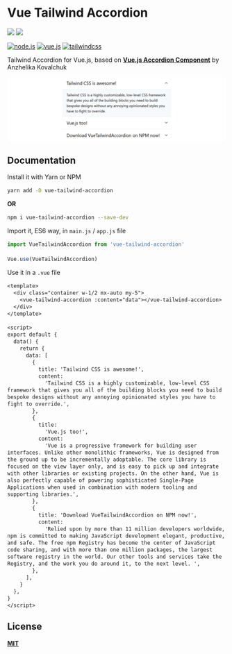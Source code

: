 # **Vue Tailwind Accordion**

[![](https://img.shields.io/npm/v/vue-tailwind-accordion.svg?style=flat-square&color=cb3837&logo=npm&logoColor=ffffff)](https://www.npmjs.com/package/vue-tailwind-accordion)
[![](https://img.shields.io/github/license/ewilan-riviere/vuepress-theme-useweb.svg?style=flat-square&color=f05032&logo=git&logoColor=ffffff)](https://github.com/ewilan-riviere/dependencies-badges/blob/master/LICENSE)

[![node.js](https://img.shields.io/static/v1?label=Node.js&message=v11.15&color=339933&style=flat-square&logo=node.js&logoColor=ffffff)](https://nodejs.org/en/)
[![vue.js](https://img.shields.io/static/v1?label=Vue.js&message=v2.6&color=4FC08D&style=flat-square&logo=vue.js&logoColor=ffffff)](https://vuejs.org/)
[![tailwindcss](https://img.shields.io/static/v1?label=Tailwind%20CSS&message=v1.6&color=38B2AC&style=flat-square&logo=vue.js&logoColor=ffffff)](https://tailwindcss.com/)

Tailwind Accordion for Vue.js, based on [**Vue.js Accordion Component**](https://codepen.io/anzk/pen/qBEqXGZ) by Anzhelika Kovalchuk

![example](public/example.png)

## **Documentation**

Install it with Yarn or NPM

```bash
yarn add -D vue-tailwind-accordion
```

**OR**

```bash
npm i vue-tailwind-accordion --save-dev
```

Import it, ES6 way, in `main.js` / `app.js` file

```js
import VueTailwindAccordion from 'vue-tailwind-accordion'

Vue.use(VueTailwindAccordion)
```

Use it in a `.vue` file

```vue
<template>
  <div class="container w-1/2 mx-auto my-5">
    <vue-tailwind-accordion :content="data"></vue-tailwind-accordion>
  </div>
</template>

<script>
export default {
  data() {
    return {
      data: [
        {
          title: 'Tailwind CSS is awesome!',
          content:
            'Tailwind CSS is a highly customizable, low-level CSS framework that gives you all of the building blocks you need to build bespoke designs without any annoying opinionated styles you have to fight to override.',
        },
        {
          title:
            'Vue.js too!',
          content:
            'Vue is a progressive framework for building user interfaces. Unlike other monolithic frameworks, Vue is designed from the ground up to be incrementally adoptable. The core library is focused on the view layer only, and is easy to pick up and integrate with other libraries or existing projects. On the other hand, Vue is also perfectly capable of powering sophisticated Single-Page Applications when used in combination with modern tooling and supporting libraries.',
        },
        {
          title: 'Download VueTailwindAccordion on NPM now!',
          content:
            'Relied upon by more than 11 million developers worldwide, npm is committed to making JavaScript development elegant, productive, and safe. The free npm Registry has become the center of JavaScript code sharing, and with more than one million packages, the largest software registry in the world. Our other tools and services take the Registry, and the work you do around it, to the next level. ',
        },
      ],
    }
  },
}
</script>
```

## **License**

[**MIT**](https://github.com/ewilan-riviere/vue-tailwind-accordion/blob/master/LICENSE)
